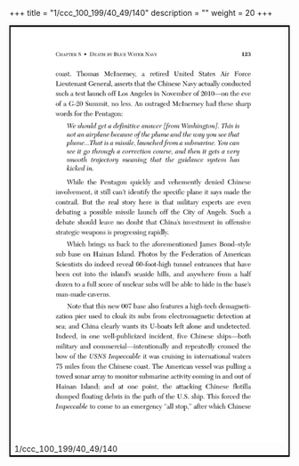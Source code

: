 +++
title = "1/ccc_100_199/40_49/140"
description = ""
weight = 20
+++

<table style="border:2px solid black;max-width:800px;max-height:800px;" 
><tr><td><img class="center-fit-jpg"
src="/jpg_/out_jpg_dbc_140.jpg"  >1/ccc_100_199/40_49/140</img></td></tr></table>